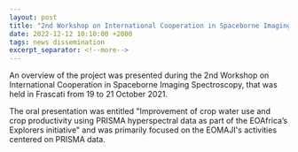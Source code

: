 ```yaml
---
layout: post
title: "2nd Workshop on International Cooperation in Spaceborne Imaging Spectroscopy"
date: 2022-12-12 10:10:00 +2000
tags: news dissemination
excerpt_separator: <!--more-->
---
```


An overview of the project was presented during the 2nd Workshop on International Cooperation in Spaceborne Imaging Spectroscopy, that was held in Frascati from 19 to 21 October 2021. 
<!--more-->
The oral presentation was entitled "Improvement of crop water use and crop productivity using PRISMA hyperspectral data as part of the EOAfrica’s Explorers initiative" and was primarily focused on the EOMAJI's activities centered on PRISMA data.
